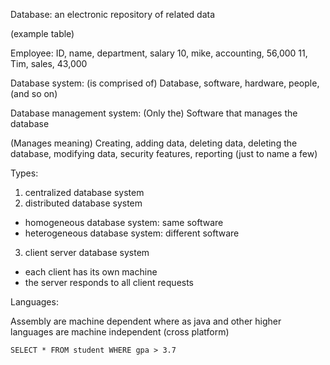 Database: an electronic repository of related data

(example table)

Employee:
ID, name, department, salary
10, mike, accounting, 56,000
11, Tim,  sales,      43,000

Database system: (is comprised of) Database, software, hardware, people, (and so on)

Database management system: (Only the) Software that manages the database

(Manages meaning) Creating, adding data, deleting data, deleting the database, modifying data, security features,
reporting (just to name a few)

Types:

1) centralized database system
2) distributed database system
 - homogeneous database system: same software
 - heterogeneous database system: different software
  3) client server database system
 - each client has its own machine
 - the server responds to all client requests

Languages:

Assembly are machine dependent where as java and other higher languages are machine independent (cross platform)

`SELECT * FROM student WHERE gpa > 3.7`